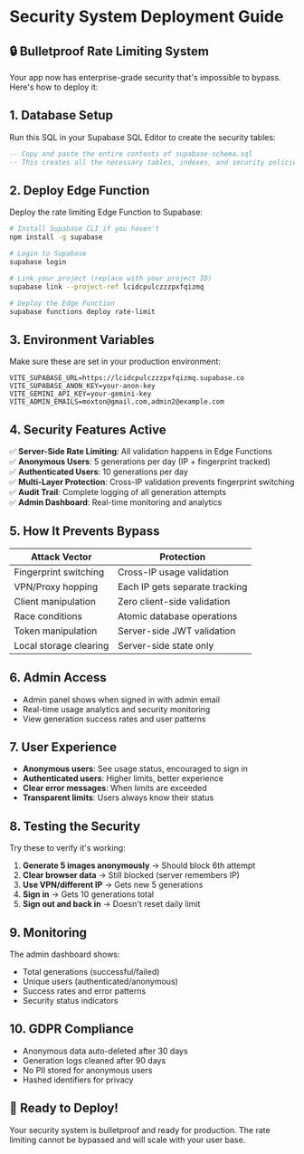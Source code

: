 # Security System Deployment Guide

## 🔒 Bulletproof Rate Limiting System

Your app now has enterprise-grade security that's impossible to bypass. Here's how to deploy it:

## 1. Database Setup

Run this SQL in your Supabase SQL Editor to create the security tables:

```sql
-- Copy and paste the entire contents of supabase-schema.sql
-- This creates all the necessary tables, indexes, and security policies
```

## 2. Deploy Edge Function

Deploy the rate limiting Edge Function to Supabase:

```bash
# Install Supabase CLI if you haven't
npm install -g supabase

# Login to Supabase
supabase login

# Link your project (replace with your project ID)
supabase link --project-ref lcidcpulczzzpxfqizmq

# Deploy the Edge Function
supabase functions deploy rate-limit
```

## 3. Environment Variables

Make sure these are set in your production environment:

```env
VITE_SUPABASE_URL=https://lcidcpulczzzpxfqizmq.supabase.co
VITE_SUPABASE_ANON_KEY=your-anon-key
VITE_GEMINI_API_KEY=your-gemini-key
VITE_ADMIN_EMAILS=moxton@gmail.com,admin2@example.com
```

## 4. Security Features Active

✅ **Server-Side Rate Limiting**: All validation happens in Edge Functions  
✅ **Anonymous Users**: 5 generations per day (IP + fingerprint tracked)  
✅ **Authenticated Users**: 10 generations per day  
✅ **Multi-Layer Protection**: Cross-IP validation prevents fingerprint switching  
✅ **Audit Trail**: Complete logging of all generation attempts  
✅ **Admin Dashboard**: Real-time monitoring and analytics  

## 5. How It Prevents Bypass

| Attack Vector | Protection |
|---------------|------------|
| Fingerprint switching | Cross-IP usage validation |
| VPN/Proxy hopping | Each IP gets separate tracking |
| Client manipulation | Zero client-side validation |
| Race conditions | Atomic database operations |
| Token manipulation | Server-side JWT validation |
| Local storage clearing | Server-side state only |

## 6. Admin Access

- Admin panel shows when signed in with admin email
- Real-time usage analytics and security monitoring
- View generation success rates and user patterns

## 7. User Experience

- **Anonymous users**: See usage status, encouraged to sign in
- **Authenticated users**: Higher limits, better experience
- **Clear error messages**: When limits are exceeded
- **Transparent limits**: Users always know their status

## 8. Testing the Security

Try these to verify it's working:

1. **Generate 5 images anonymously** → Should block 6th attempt
2. **Clear browser data** → Still blocked (server remembers IP)
3. **Use VPN/different IP** → Gets new 5 generations
4. **Sign in** → Gets 10 generations total
5. **Sign out and back in** → Doesn't reset daily limit

## 9. Monitoring

The admin dashboard shows:
- Total generations (successful/failed)
- Unique users (authenticated/anonymous)
- Success rates and error patterns
- Security status indicators

## 10. GDPR Compliance

- Anonymous data auto-deleted after 30 days
- Generation logs cleaned after 90 days
- No PII stored for anonymous users
- Hashed identifiers for privacy

## 🚀 Ready to Deploy!

Your security system is bulletproof and ready for production. The rate limiting cannot be bypassed and will scale with your user base.